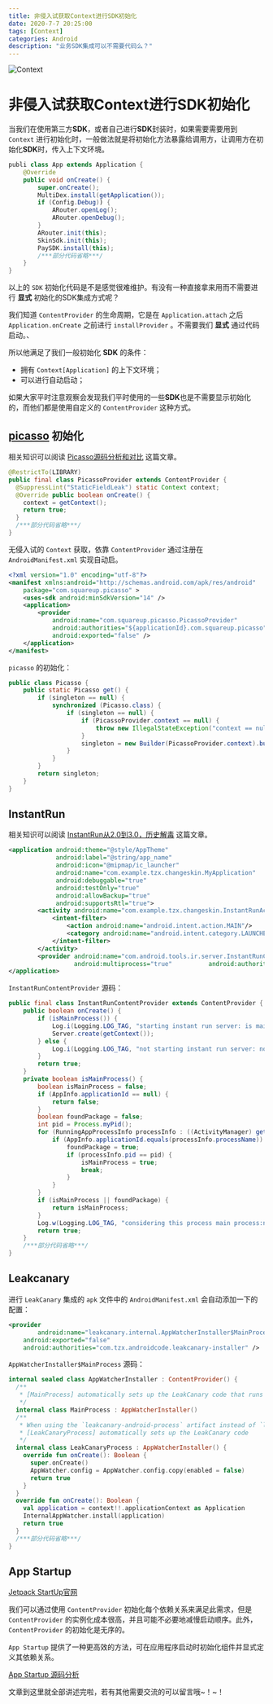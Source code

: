 ```yaml
---
title: 非侵入试获取Context进行SDK初始化
date: 2020-7-7 20:25:00
tags: [Context]
categories: Android
description: "业务SDK集成可以不需要代码么？"
---
```


![Context](https://img-blog.csdnimg.cn/20200707194057310.jpeg?x-oss-process=image/watermark,type_ZmFuZ3poZW5naGVpdGk,shadow_10,text_aHR0cHM6Ly9ibG9nLmNzZG4ubmV0L3N0dmVuX2tpbmc=,size_16,color_FFFFFF,t_70#pic_center)

# 非侵入试获取Context进行SDK初始化

当我们在使用第三方**SDK**，或者自己进行**SDK**封装时，如果需要需要用到 `Context` 进行初始化时，一般做法就是将初始化方法暴露给调用方，让调用方在初始化**SDK**时，传入上下文环境。

```java
publi class App extends Application {
    @Override
    public void onCreate() {
        super.onCreate();
        MultiDex.install(getApplication());
        if (Config.Debug)) {
            ARouter.openLog();
            ARouter.openDebug();
        }
        ARouter.init(this);
        SkinSdk.init(this);
        PaySDK.install(this);
        /***部分代码省略***/
    }
}
```

以上的 `SDK` 初始化代码是不是感觉很难维护。有没有一种直接拿来用而不需要进行 **显式** 初始化的SDK集成方式呢？

我们知道 `ContentProvider` 的生命周期，它是在 `Application.attach` 之后 `Application.onCreate` 之前进行 `installProvider` 。不需要我们 **显式** 通过代码启动。、

所以他满足了我们一般初始化 **SDK** 的条件：

- 拥有 `Context[Application]` 的上下文环境；
- 可以进行自动启动；

如果大家平时注意观察会发现我们平时使用的一些**SDK**也是不需要显示初始化的，而他们都是使用自定义的 `ContentProvider` 这种方式。

## [picasso](https://github.com/square/picasso) 初始化

相关知识可以阅读 [Picasso源码分析和对比](https://editor.csdn.net/md/?articleId=103770389) 这篇文章。

```java
@RestrictTo(LIBRARY)
public final class PicassoProvider extends ContentProvider {
  @SuppressLint("StaticFieldLeak") static Context context;
  @Override public boolean onCreate() {
    context = getContext();
    return true;
  }
  /***部分代码省略***/
}
```

无侵入试的 `Context` 获取，依靠 `ContentProvider` 通过注册在 `AndroidManifest.xml` 实现自动启。

```xml
<?xml version="1.0" encoding="utf-8"?>
<manifest xmlns:android="http://schemas.android.com/apk/res/android"
    package="com.squareup.picasso" >
    <uses-sdk android:minSdkVersion="14" />
    <application>
        <provider
            android:name="com.squareup.picasso.PicassoProvider"
            android:authorities="${applicationId}.com.squareup.picasso"
            android:exported="false" />
    </application>
</manifest>
```

`picasso` 的初始化：

```java
public class Picasso {
    public static Picasso get() {
        if (singleton == null) {
            synchronized (Picasso.class) {
                if (singleton == null) {
                    if (PicassoProvider.context == null) {
                        throw new IllegalStateException("context == null");
                    }
                    singleton = new Builder(PicassoProvider.context).build();
                }
            }
        }
        return singleton;
    }
}
```

## InstantRun

相关知识可以阅读 [InstantRun从2.0到3.0，历史解毒](https://editor.csdn.net/md/?articleId=80365174) 这篇文章。

```xml
<application android:theme="@style/AppTheme" 
             android:label="@string/app_name" 
             android:icon="@mipmap/ic_launcher"
             android:name="com.example.tzx.changeskin.MyApplication" 
             android:debuggable="true" 
             android:testOnly="true" 
             android:allowBackup="true" 
             android:supportsRtl="true">
        <activity android:name="com.example.tzx.changeskin.InstantRunActivity">
            <intent-filter>
                <action android:name="android.intent.action.MAIN"/>
                <category android:name="android.intent.category.LAUNCHER"/>
            </intent-filter>
        </activity>
        <provider android:name="com.android.tools.ir.server.InstantRunContentProvider"
                  android:multiprocess="true"          android:authorities="com.example.tzx.changeskin.com.android.tools.ir.server.InstantRunContentProvider"/>
</application>
```

`InstantRunContentProvider` 源码：

```java
public final class InstantRunContentProvider extends ContentProvider {
    public boolean onCreate() {
        if (isMainProcess()) {
            Log.i(Logging.LOG_TAG, "starting instant run server: is main process");
            Server.create(getContext());
        } else {
            Log.i(Logging.LOG_TAG, "not starting instant run server: not main process");
        }
        return true;
    }
    private boolean isMainProcess() {
        boolean isMainProcess = false;
        if (AppInfo.applicationId == null) {
            return false;
        }
        boolean foundPackage = false;
        int pid = Process.myPid();
        for (RunningAppProcessInfo processInfo : ((ActivityManager) getContext().getSystemService("activity")).getRunningAppProcesses()) {
            if (AppInfo.applicationId.equals(processInfo.processName)) {
                foundPackage = true;
                if (processInfo.pid == pid) {
                    isMainProcess = true;
                    break;
                }
            }
        }
        if (isMainProcess || foundPackage) {
            return isMainProcess;
        }
        Log.w(Logging.LOG_TAG, "considering this process main process:no process with this package found?!");
        return true;
    }
    /***部分代码省略***/
}
```

## Leakcanary

进行 `LeakCanary` 集成的 `apk` 文件中的 `AndroidManifest.xml` 会自动添加一下的配置：

```xml
<provider
		android:name="leakcanary.internal.AppWatcherInstaller$MainProcess"
    android:exported="false"
    android:authorities="com.tzx.androidcode.leakcanary-installer" />
```

`AppWatcherInstaller$MainProcess` 源码：

```kotlin
internal sealed class AppWatcherInstaller : ContentProvider() {
  /**
   * [MainProcess] automatically sets up the LeakCanary code that runs in the main app process.
   */
  internal class MainProcess : AppWatcherInstaller()
  /**
   * When using the `leakcanary-android-process` artifact instead of `leakcanary-android`,
   * [LeakCanaryProcess] automatically sets up the LeakCanary code
   */
  internal class LeakCanaryProcess : AppWatcherInstaller() {
    override fun onCreate(): Boolean {
      super.onCreate()
      AppWatcher.config = AppWatcher.config.copy(enabled = false)
      return true
    }
  }
  override fun onCreate(): Boolean {
    val application = context!!.applicationContext as Application
    InternalAppWatcher.install(application)
    return true
  }
  /***部分代码省略***/
}
```

## App Startup

[Jetpack StartUp官网](https://developer.android.google.cn/topic/libraries/app-startup) 

我们可以通过使用 `ContentProvider` 初始化每个依赖关系来满足此需求，但是  `ContentProvider` 的实例化成本很高，并且可能不必要地减慢启动顺序。此外，  `ContentProvider`  的初始化是无序的。

`App Startup` 提供了一种更高效的方法，可在应用程序启动时初始化组件并显式定义其依赖关系。

[App Startup 源码分析](https://dandanlove.blog.csdn.net/article/details/107188896)

文章到这里就全部讲述完啦，若有其他需要交流的可以留言哦~！~！